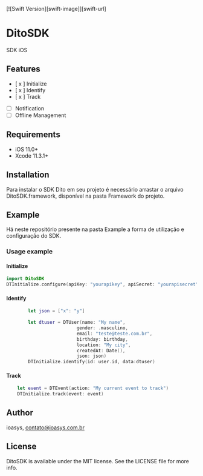 [![Swift Version][swift-image]][swift-url]

# DitoSDK
SDK iOS 

## Features

- [ x ] Initialize
- [ x ] Identify
- [ x ] Track
- [ ] Notification
- [ ] Offline Management

## Requirements
- iOS 11.0+
- Xcode 11.3.1+

## Installation
Para instalar o SDK Dito em seu projeto é necessário arrastar o arquivo DitoSDK.framework, disponível na pasta Framework do projeto.
## Example
Há neste repositório presente na pasta Example a forma de utilização e configuração do SDK.

### Usage example

#### Initialize
```swift
import DitoSDK
DTInitialize.configure(apiKey: "yourapikey", apiSecret: "yourapisecret")
```
#### Identify
```swift
        let json = ["x": "y"]
                
        let dtuser = DTUser(name: "My name",
                          gender: .masculino,
                          email: "teste@teste.com.br",
                          birthday: birthday,
                          location: "My city",
                          createdAt: Date(),
                          json: json)
        DTInitialize.identify(id: user.id, data:dtuser)
```
#### Track
```swift
    let event = DTEvent(action: "My current event to track")
    DTInitialize.track(event: event)
```
## Author

ioasys, contato@ioasys.com.br

## License
DitoSDK is available under the MIT license. See the LICENSE file for more info.
